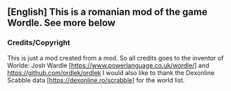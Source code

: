 ## [English] This is a romanian mod of the game Wordle. See more below

### Credits/Copyright

This is just a mod created from a mod. So all credits goes to the inventor of Worlde: Josh Wardle [https://www.powerlanguage.co.uk/wordle/] and https://github.com/ordlek/ordlek
I would also like to thank the Dexonline Scabble data [https://dexonline.ro/scrabble] for the world list.
